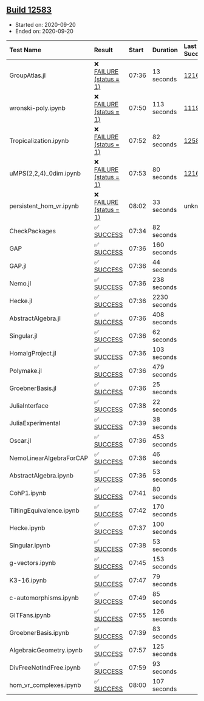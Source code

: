 ## [Build 12583](https://oscarci.mathematik.uni-kl.de/job/oscar/12583/)

* Started on: 2020-09-20
* Ended on: 2020-09-20

| Test Name    | Result | Start | Duration | Last Success | First Failure |
|:-------------|:-------|:------|:---------|:-------------|:--------------|
| GroupAtlas.jl | ❌ [FAILURE (status = 1)](https://oscarci.mathematik.uni-kl.de/job/oscar/12583/artifact/logs/build-12583/GroupAtlas.jl.log) | 07:36 | 13 seconds | [12167](https://oscarci.mathematik.uni-kl.de/job/oscar/12167/) | [12168](https://oscarci.mathematik.uni-kl.de/job/oscar/12168/) |
| wronski-poly.ipynb | ❌ [FAILURE (status = 1)](https://oscarci.mathematik.uni-kl.de/job/oscar/12583/artifact/logs/build-12583/wronski-poly.ipynb.log) | 07:50 | 113 seconds | [11192](https://oscarci.mathematik.uni-kl.de/job/oscar/11192/) | [11193](https://oscarci.mathematik.uni-kl.de/job/oscar/11193/) |
| Tropicalization.ipynb | ❌ [FAILURE (status = 1)](https://oscarci.mathematik.uni-kl.de/job/oscar/12583/artifact/logs/build-12583/Tropicalization.ipynb.log) | 07:52 | 82 seconds | [12582](https://oscarci.mathematik.uni-kl.de/job/oscar/12582/) | [12583](https://oscarci.mathematik.uni-kl.de/job/oscar/12583/) |
| uMPS(2,2,4)_0dim.ipynb | ❌ [FAILURE (status = 1)](https://oscarci.mathematik.uni-kl.de/job/oscar/12583/artifact/logs/build-12583/uMPS-2-2-4-_0dim.ipynb.log) | 07:53 | 80 seconds | [12167](https://oscarci.mathematik.uni-kl.de/job/oscar/12167/) | [12168](https://oscarci.mathematik.uni-kl.de/job/oscar/12168/) |
| persistent_hom_vr.ipynb | ❌ [FAILURE (status = 1)](https://oscarci.mathematik.uni-kl.de/job/oscar/12583/artifact/logs/build-12583/persistent_hom_vr.ipynb.log) | 08:02 | 33 seconds | unknown | unknown |
| CheckPackages | ✅ [SUCCESS](https://oscarci.mathematik.uni-kl.de/job/oscar/12583/artifact/logs/build-12583/CheckPackages.log) | 07:34 | 82 seconds |  |  |
| GAP | ✅ [SUCCESS](https://oscarci.mathematik.uni-kl.de/job/oscar/12583/artifact/logs/build-12583/GAP.log) | 07:36 | 160 seconds |  |  |
| GAP.jl | ✅ [SUCCESS](https://oscarci.mathematik.uni-kl.de/job/oscar/12583/artifact/logs/build-12583/GAP.jl.log) | 07:36 | 44 seconds |  |  |
| Nemo.jl | ✅ [SUCCESS](https://oscarci.mathematik.uni-kl.de/job/oscar/12583/artifact/logs/build-12583/Nemo.jl.log) | 07:36 | 238 seconds |  |  |
| Hecke.jl | ✅ [SUCCESS](https://oscarci.mathematik.uni-kl.de/job/oscar/12583/artifact/logs/build-12583/Hecke.jl.log) | 07:36 | 2230 seconds |  |  |
| AbstractAlgebra.jl | ✅ [SUCCESS](https://oscarci.mathematik.uni-kl.de/job/oscar/12583/artifact/logs/build-12583/AbstractAlgebra.jl.log) | 07:36 | 408 seconds |  |  |
| Singular.jl | ✅ [SUCCESS](https://oscarci.mathematik.uni-kl.de/job/oscar/12583/artifact/logs/build-12583/Singular.jl.log) | 07:36 | 62 seconds |  |  |
| HomalgProject.jl | ✅ [SUCCESS](https://oscarci.mathematik.uni-kl.de/job/oscar/12583/artifact/logs/build-12583/HomalgProject.jl.log) | 07:36 | 103 seconds |  |  |
| Polymake.jl | ✅ [SUCCESS](https://oscarci.mathematik.uni-kl.de/job/oscar/12583/artifact/logs/build-12583/Polymake.jl.log) | 07:36 | 479 seconds |  |  |
| GroebnerBasis.jl | ✅ [SUCCESS](https://oscarci.mathematik.uni-kl.de/job/oscar/12583/artifact/logs/build-12583/GroebnerBasis.jl.log) | 07:36 | 25 seconds |  |  |
| JuliaInterface | ✅ [SUCCESS](https://oscarci.mathematik.uni-kl.de/job/oscar/12583/artifact/logs/build-12583/JuliaInterface.log) | 07:38 | 22 seconds |  |  |
| JuliaExperimental | ✅ [SUCCESS](https://oscarci.mathematik.uni-kl.de/job/oscar/12583/artifact/logs/build-12583/JuliaExperimental.log) | 07:39 | 38 seconds |  |  |
| Oscar.jl | ✅ [SUCCESS](https://oscarci.mathematik.uni-kl.de/job/oscar/12583/artifact/logs/build-12583/Oscar.jl.log) | 07:36 | 453 seconds |  |  |
| NemoLinearAlgebraForCAP | ✅ [SUCCESS](https://oscarci.mathematik.uni-kl.de/job/oscar/12583/artifact/logs/build-12583/NemoLinearAlgebraForCAP.log) | 07:36 | 46 seconds |  |  |
| AbstractAlgebra.ipynb | ✅ [SUCCESS](https://oscarci.mathematik.uni-kl.de/job/oscar/12583/artifact/logs/build-12583/AbstractAlgebra.ipynb.log) | 07:36 | 53 seconds |  |  |
| CohP1.ipynb | ✅ [SUCCESS](https://oscarci.mathematik.uni-kl.de/job/oscar/12583/artifact/logs/build-12583/CohP1.ipynb.log) | 07:41 | 80 seconds |  |  |
| TiltingEquivalence.ipynb | ✅ [SUCCESS](https://oscarci.mathematik.uni-kl.de/job/oscar/12583/artifact/logs/build-12583/TiltingEquivalence.ipynb.log) | 07:42 | 170 seconds |  |  |
| Hecke.ipynb | ✅ [SUCCESS](https://oscarci.mathematik.uni-kl.de/job/oscar/12583/artifact/logs/build-12583/Hecke.ipynb.log) | 07:37 | 100 seconds |  |  |
| Singular.ipynb | ✅ [SUCCESS](https://oscarci.mathematik.uni-kl.de/job/oscar/12583/artifact/logs/build-12583/Singular.ipynb.log) | 07:38 | 53 seconds |  |  |
| g-vectors.ipynb | ✅ [SUCCESS](https://oscarci.mathematik.uni-kl.de/job/oscar/12583/artifact/logs/build-12583/g-vectors.ipynb.log) | 07:45 | 153 seconds |  |  |
| K3-16.ipynb | ✅ [SUCCESS](https://oscarci.mathematik.uni-kl.de/job/oscar/12583/artifact/logs/build-12583/K3-16.ipynb.log) | 07:47 | 79 seconds |  |  |
| c-automorphisms.ipynb | ✅ [SUCCESS](https://oscarci.mathematik.uni-kl.de/job/oscar/12583/artifact/logs/build-12583/c-automorphisms.ipynb.log) | 07:49 | 85 seconds |  |  |
| GITFans.ipynb | ✅ [SUCCESS](https://oscarci.mathematik.uni-kl.de/job/oscar/12583/artifact/logs/build-12583/GITFans.ipynb.log) | 07:55 | 126 seconds |  |  |
| GroebnerBasis.ipynb | ✅ [SUCCESS](https://oscarci.mathematik.uni-kl.de/job/oscar/12583/artifact/logs/build-12583/GroebnerBasis.ipynb.log) | 07:39 | 83 seconds |  |  |
| AlgebraicGeometry.ipynb | ✅ [SUCCESS](https://oscarci.mathematik.uni-kl.de/job/oscar/12583/artifact/logs/build-12583/AlgebraicGeometry.ipynb.log) | 07:57 | 125 seconds |  |  |
| DivFreeNotIndFree.ipynb | ✅ [SUCCESS](https://oscarci.mathematik.uni-kl.de/job/oscar/12583/artifact/logs/build-12583/DivFreeNotIndFree.ipynb.log) | 07:59 | 93 seconds |  |  |
| hom_vr_complexes.ipynb | ✅ [SUCCESS](https://oscarci.mathematik.uni-kl.de/job/oscar/12583/artifact/logs/build-12583/hom_vr_complexes.ipynb.log) | 08:00 | 107 seconds |  |  |
